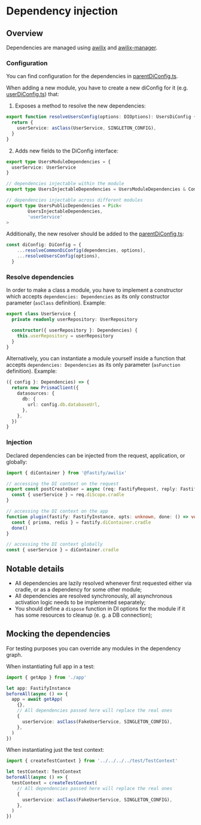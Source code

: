 # Dependency injection

## Overview

Dependencies are managed using [awilix](https://github.com/jeffijoe/awilix) and [awilix-manager](https://github.com/kibertoad/awilix-manager).

### Configuration

You can find configuration for the dependencies in [parentDiConfig.ts](../src/infrastructure/parentDiConfig.ts).

When adding a new module, you have to create a new diConfig for it (e.g. [userDiConfig.ts](../src/modules/users/userDiConfig.ts)) that:

1. Exposes a method to resolve the new dependencies:

```ts
export function resolveUsersConfig(options: DIOptions): UsersDiConfig {
  return {
    userService: asClass(UserService, SINGLETON_CONFIG),
  }
}
```

2. Adds new fields to the DiConfig interface:

```ts
export type UsersModuleDependencies = {
  userService: UserService
}

// dependencies injectable within the module
export type UsersInjectableDependencies = UsersModuleDependencies & CommonDependencies

// dependencies injectable across different modules
export type UsersPublicDependencies = Pick<
        UsersInjectableDependencies,
        'userService'
>
```

Additionally, the new resolver should be added to the [parentDiConfig.ts](../src/infrastructure/parentDiConfig.ts):

```ts
const diConfig: DiConfig = {
    ...resolveCommonDiConfig(dependencies, options),
    ...resolveUsersConfig(options),
  }
```

### Resolve dependencies

In order to make a class a module, you have to implement a constructor which accepts `dependencies: Dependencies` as its
only constructor parameter (`asClass` definition).
Example:

```ts
export class UserService {
  private readonly userRepository: UserRepository

  constructor({ userRepository }: Dependencies) {
    this.userRepository = userRepository
  }
}
```

Alternatively, you can instantiate a module yourself inside a function that accepts `dependencies: Dependencies` as its
only parameter (`asFunction` definition).
Example:

```ts
({ config }: Dependencies) => {
  return new PrismaClient({
    datasources: {
      db: {
        url: config.db.databaseUrl,
      },
    },
  })
}
```

### Injection

Declared dependencies can be injected from the request, application, or globally:

```ts
import { diContainer } from '@fastify/awilix'

// accessing the DI context on the request
export const postCreateUser = async (req: FastifyRequest, reply: FastifyReply) => {
  const { userService } = req.diScope.cradle
}

// accessing the DI context on the app
function plugin(fastify: FastifyInstance, opts: unknown, done: () => void) {
  const { prisma, redis } = fastify.diContainer.cradle
  done()
}

// accessing the DI context globally
const { userService } = diContainer.cradle
```

## Notable details

- All dependencies are lazily resolved whenever first requested either via cradle, or as a dependency for some other
  module;
- All dependencies are resolved synchronously, all asynchronous activation logic needs to be implemented separately;
- You should define a `dispose` function in DI options for the module if it has some resources to cleanup (e. g. a DB
  connection);

## Mocking the dependencies

For testing purposes you can override any modules in the dependency graph.

When instantiating full app in a test:

```ts
import { getApp } from './app'

let app: FastifyInstance
beforeAll(async () => {
  app = await getApp(
    {},
    // All dependencies passed here will replace the real ones
    {
      userService: asClass(FakeUserService, SINGLETON_CONFIG),
    },
  )
})
```

When instantiating just the test context:

```ts
import { createTestContext } from '../../../../test/TestContext'

let testContext: TestContext
beforeAll(async () => {
  testContext = createTestContext(
    // All dependencies passed here will replace the real ones
    {
      userService: asClass(FakeUserService, SINGLETON_CONFIG),
    },
  )
})
```
